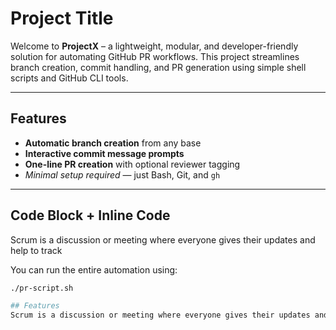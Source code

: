 # Project Title

Welcome to **ProjectX** – a lightweight, modular, and developer-friendly solution for automating GitHub PR workflows. This project streamlines branch creation, commit handling, and PR generation using simple shell scripts and GitHub CLI tools.

---

##  Features 

- **Automatic branch creation** from any base
- **Interactive commit message prompts**
- **One-line PR creation** with optional reviewer tagging
- *Minimal setup required* — just Bash, Git, and `gh`

---

##  Code Block + Inline Code
Scrum is a discussion or meeting where everyone gives their updates and help to track

You can run the entire automation using:

```bash
./pr-script.sh

## Features
Scrum is a discussion or meeting where everyone gives their updates and help to track
